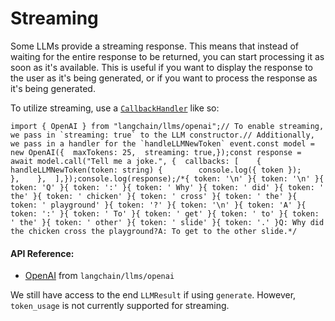 Streaming
=========

Some LLMs provide a streaming response. This means that instead of waiting for the entire response to be returned, you can start processing it as soon as it's available. This is useful if you want to display the response to the user as it's being generated, or if you want to process the response as it's being generated.

To utilize streaming, use a [`CallbackHandler`](https://github.com/hwchase17/langchainjs/blob/main/langchain/src/callbacks/base.ts) like so:

    import { OpenAI } from "langchain/llms/openai";// To enable streaming, we pass in `streaming: true` to the LLM constructor.// Additionally, we pass in a handler for the `handleLLMNewToken` event.const model = new OpenAI({  maxTokens: 25,  streaming: true,});const response = await model.call("Tell me a joke.", {  callbacks: [    {      handleLLMNewToken(token: string) {        console.log({ token });      },    },  ],});console.log(response);/*{ token: '\n' }{ token: '\n' }{ token: 'Q' }{ token: ':' }{ token: ' Why' }{ token: ' did' }{ token: ' the' }{ token: ' chicken' }{ token: ' cross' }{ token: ' the' }{ token: ' playground' }{ token: '?' }{ token: '\n' }{ token: 'A' }{ token: ':' }{ token: ' To' }{ token: ' get' }{ token: ' to' }{ token: ' the' }{ token: ' other' }{ token: ' slide' }{ token: '.' }Q: Why did the chicken cross the playground?A: To get to the other slide.*/

#### API Reference:

*   [OpenAI](/docs/api/llms_openai/classes/OpenAI) from `langchain/llms/openai`

We still have access to the end `LLMResult` if using `generate`. However, `token_usage` is not currently supported for streaming.